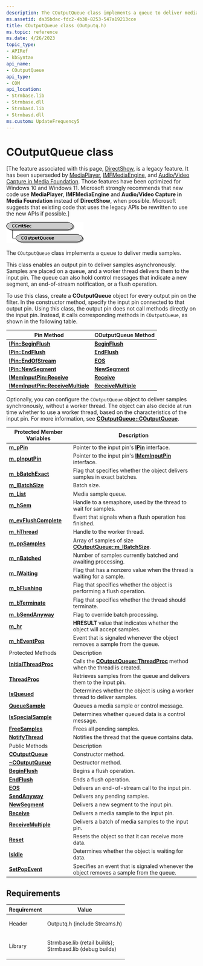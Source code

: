```yaml
---
description: The COutputQueue class implements a queue to deliver media samples.
ms.assetid: da35bdac-fdc2-4b38-8253-547a19213cce
title: COutputQueue class (Outputq.h)
ms.topic: reference
ms.date: 4/26/2023
topic_type: 
- APIRef
- kbSyntax
api_name: 
- COutputQueue
api_type: 
- COM
api_location: 
- Strmbase.lib
- Strmbase.dll
- Strmbasd.lib
- Strmbasd.dll
ms.custom: UpdateFrequency5
---
```


# COutputQueue class

\[The feature associated with this page, [DirectShow](/windows/win32/directshow/directshow), is a legacy feature. It has been superseded by [MediaPlayer](/uwp/api/Windows.Media.Playback.MediaPlayer), [IMFMediaEngine](/windows/win32/api/mfmediaengine/nn-mfmediaengine-imfmediaengine), and [Audio/Video Capture in Media Foundation](/windows/win32/medfound/audio-video-capture-in-media-foundation). Those features have been optimized for Windows 10 and Windows 11. Microsoft strongly recommends that new code use **MediaPlayer**, **IMFMediaEngine** and **Audio/Video Capture in Media Foundation** instead of **DirectShow**, when possible. Microsoft suggests that existing code that uses the legacy APIs be rewritten to use the new APIs if possible.\]

![coutputqueue](images/oput01.png)

The `COutputQueue` class implements a queue to deliver media samples.

This class enables an output pin to deliver samples asynchronously. Samples are placed on a queue, and a worker thread delivers them to the input pin. The queue can also hold control messages that indicate a new segment, an end-of-stream notification, or a flush operation.

To use this class, create a **COutputQueue** object for every output pin on the filter. In the constructor method, specify the input pin connected to that output pin. Using this class, the output pin does not call methods directly on the input pin. Instead, it calls corresponding methods in `COutputQueue`, as shown in the following table.



| Pin Method                                                            | COutputQueue Method                                     |
|-----------------------------------------------------------------------|---------------------------------------------------------|
| [**IPin::BeginFlush**](/windows/desktop/api/Strmif/nf-strmif-ipin-beginflush)                           | [**BeginFlush**](coutputqueue-beginflush.md)           |
| [**IPin::EndFlush**](/windows/desktop/api/Strmif/nf-strmif-ipin-endflush)                               | [**EndFlush**](coutputqueue-endflush.md)               |
| [**IPin::EndOfStream**](/windows/desktop/api/Strmif/nf-strmif-ipin-endofstream)                         | [**EOS**](coutputqueue-eos.md)                         |
| [**IPin::NewSegment**](/windows/desktop/api/Strmif/nf-strmif-ipin-newsegment)                           | [**NewSegment**](coutputqueue-newsegment.md)           |
| [**IMemInputPin::Receive**](/windows/desktop/api/Strmif/nf-strmif-imeminputpin-receive)                 | [**Receive**](coutputqueue-receive.md)                 |
| [**IMemInputPin::ReceiveMultiple**](/windows/desktop/api/Strmif/nf-strmif-imeminputpin-receivemultiple) | [**ReceiveMultiple**](coutputqueue-receivemultiple.md) |



 

Optionally, you can configure the `COutputQueue` object to deliver samples synchronously, without a worker thread. The object can also decide at run time whether to use a worker thread, based on the characteristics of the input pin. For more information, see [**COutputQueue::COutputQueue**](coutputqueue-coutputqueue.md).



| Protected Member Variables                                   | Description                                                                                              |
|--------------------------------------------------------------|----------------------------------------------------------------------------------------------------------|
| [**m\_pPin**](coutputqueue-m-ppin.md)                       | Pointer to the input pin's [**IPin**](/windows/desktop/api/Strmif/nn-strmif-ipin) interface.                                               |
| [**m\_pInputPin**](coutputqueue-m-pinputpin.md)             | Pointer to the input pin's [**IMemInputPin**](/windows/desktop/api/Strmif/nn-strmif-imeminputpin) interface.                               |
| [**m\_bBatchExact**](coutputqueue-m-bbatchexact.md)         | Flag that specifies whether the object delivers samples in exact batches.                                |
| [**m\_lBatchSize**](coutputqueue-m-lbatchsize.md)           | Batch size.                                                                                              |
| [**m\_List**](coutputqueue-m-list.md)                       | Media sample queue.                                                                                      |
| [**m\_hSem**](coutputqueue-m-hsem.md)                       | Handle to a semaphore, used by the thread to wait for samples.                                           |
| [**m\_evFlushComplete**](coutputqueue-m-evflushcomplete.md) | Event that signals when a flush operation has finished.                                                  |
| [**m\_hThread**](coutputqueue-m-hthread.md)                 | Handle to the worker thread.                                                                             |
| [**m\_ppSamples**](coutputqueue-m-ppsamples.md)             | Array of samples of size [**COutputQueue::m\_lBatchSize**](coutputqueue-m-lbatchsize.md).               |
| [**m\_nBatched**](coutputqueue-m-nbatched.md)               | Number of samples currently batched and awaiting processing.                                             |
| [**m\_lWaiting**](coutputqueue-m-lwaiting.md)               | Flag that has a nonzero value when the thread is waiting for a sample.                                   |
| [**m\_bFlushing**](coutputqueue-m-bflushing.md)             | Flag that specifies whether the object is performing a flush operation.                                  |
| [**m\_bTerminate**](coutputqueue-m-bterminate.md)           | Flag that specifies whether the thread should terminate.                                                 |
| [**m\_bSendAnyway**](coutputqueue-m-bsendanyway.md)         | Flag to override batch processing.                                                                       |
| [**m\_hr**](coutputqueue-m-hr.md)                           | **HRESULT** value that indicates whether the object will accept samples.                                 |
| [**m\_hEventPop**](coutputqueue-m-heventpop.md)             | Event that is signaled whenever the object removes a sample from the queue.                              |
| Protected Methods                                            | Description                                                                                              |
| [**InitialThreadProc**](coutputqueue-initialthreadproc.md)  | Calls the [**COutputQueue::ThreadProc**](coutputqueue-threadproc.md) method when the thread is created. |
| [**ThreadProc**](coutputqueue-threadproc.md)                | Retrieves samples from the queue and delivers them to the input pin.                                     |
| [**IsQueued**](coutputqueue-isqueued.md)                    | Determines whether the object is using a worker thread to deliver samples.                               |
| [**QueueSample**](coutputqueue-queuesample.md)              | Queues a media sample or control message.                                                                |
| [**IsSpecialSample**](coutputqueue-isspecialsample.md)      | Determines whether queued data is a control message.                                                     |
| [**FreeSamples**](coutputqueue-freesamples.md)              | Frees all pending samples.                                                                               |
| [**NotifyThread**](coutputqueue-notifythread.md)            | Notifies the thread that the queue contains data.                                                        |
| Public Methods                                               | Description                                                                                              |
| [**COutputQueue**](coutputqueue-coutputqueue.md)            | Constructor method.                                                                                      |
| [**~COutputQueue**](coutputqueue--coutputqueue.md)          | Destructor method.                                                                                       |
| [**BeginFlush**](coutputqueue-beginflush.md)                | Begins a flush operation.                                                                                |
| [**EndFlush**](coutputqueue-endflush.md)                    | Ends a flush operation.                                                                                  |
| [**EOS**](coutputqueue-eos.md)                              | Delivers an end-of-stream call to the input pin.                                                         |
| [**SendAnyway**](coutputqueue-sendanyway.md)                | Delivers any pending samples.                                                                            |
| [**NewSegment**](coutputqueue-newsegment.md)                | Delivers a new segment to the input pin.                                                                 |
| [**Receive**](coutputqueue-receive.md)                      | Delivers a media sample to the input pin.                                                                |
| [**ReceiveMultiple**](coutputqueue-receivemultiple.md)      | Delivers a batch of media samples to the input pin.                                                      |
| [**Reset**](coutputqueue-reset.md)                          | Resets the object so that it can receive more data.                                                      |
| [**IsIdle**](coutputqueue-isidle.md)                        | Determines whether the object is waiting for data.                                                       |
| [**SetPopEvent**](coutputqueue-setpopevent.md)              | Specifies an event that is signaled whenever the object removes a sample from the queue.                 |



 

## Requirements



| Requirement | Value |
|--------------------|--------------------------------------------------------------------------------------------------------------------------------------------------------------------------------------------|
| Header<br/>  | <dl> <dt>Outputq.h (include Streams.h)</dt> </dl>                                                                                   |
| Library<br/> | <dl> <dt>Strmbase.lib (retail builds); </dt> <dt>Strmbasd.lib (debug builds)</dt> </dl> |



 

 




